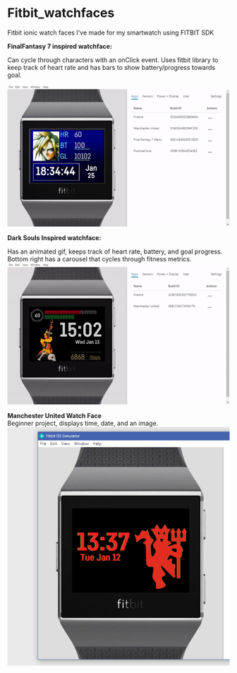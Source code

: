 # Fitbit_watchfaces


Fitbit ionic watch faces I've made for my smartwatch using FITBIT SDK

**FinalFantasy 7 inspired watchface:**

<p>Can cycle through characters with an onClick event.
Uses fitbit library to keep track of heart rate and has bars to show battery/progress towards goal. <br/>
  
![FinalFantasy](FF7_watch/Finalfantasy.gif)


**Dark Souls Inspired watchface:**

Has an animated gif, keeps track of heart rate, battery, and goal progress.
Bottom right has a carousel that cycles through fitness metrics. <br/>
![FireLink](Firelink/firelink.gif)

**Manchester United Watch Face** </br>
Beginner project, displays time, date, and an image. <br/>
![MUFC Watch](MUFC_Watch/MUFC_Preview.png)

